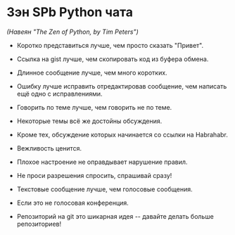 # Зэн SPb Python чата
*(Навеян "The Zen of Python, by Tim Peters")*

- Коротко представиться лучше, чем просто сказать "Привет".

- Ссылка на gist лучше, чем скопировать код из буфера обмена.

- Длинное сообщение лучше, чем много коротких.

- Ошибку лучше исправить отредактировав сообщение, чем написать ещё одно с исправлениями.

- Говорить по теме лучше, чем говорить не по теме.

- Некоторые темы всё же достойны обсуждения.

- Кроме тех, обсуждение которых начинается со ссылки на Habrahabr.

- Вежливость ценится.

- Плохое настроение не оправдывает нарушение правил.

- Не проси разрешения спросить, спрашивай сразу!

- Текстовые сообщение лучше, чем голосовые сообщения.

- Если это не голосовая конференция.

- Репозиторий на git это шикарная идея -- давайте делать больше репозиториев!
